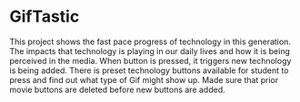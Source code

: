 # GifTastic
This project shows the fast pace progress of technology in this generation. The impacts that technology is playing in our daily lives and how it is being perceived in the media.
When button is pressed, it triggers new technology is being added.
There is preset technology buttons available for student to press and find out what type of Gif might show up. Made sure that prior movie buttons are deleted before new buttons are added.
